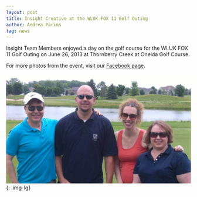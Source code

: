 ```yaml
---
layout: post
title: Insight Creative at the WLUK FOX 11 Golf Outing
author: Andrea Parins
tag: news
---
```


Insight Team Members enjoyed a day on the golf course for the WLUK FOX 11 Golf Outing on June 26, 2013 at Thornberry Creek at Oneida Golf Course.

For more photos from the event, visit our [Facebook page](https://www.facebook.com/media/set/?set=a.10151482952117727.1073741829.150343487726&type=1).

![Insight Creative WLUK Fox 11 Golf Outing](/img/photo-2-1-1024x610.jpg){: .img-lg}
